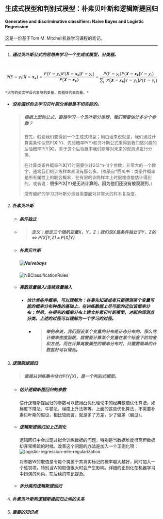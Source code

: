 ## 生成式模型和判别式模型：朴素贝叶斯和逻辑斯提回归

#### Generative and discriminative classifiers: Naive Bayes and Logistic Regression

这是一份基于Tom M. Mitchell机器学习课程的笔记。

------

1. ##### 通过贝叶斯公式的思想来学习一个*生成式模型*，分类器。

   ![](../pics/bayes-rules.png)

   	*大写的英文字母代表随机变量，而粗体代表向量。*

   - ##### 没有**偏好**的去学习贝叶斯分类器是不切实际的。

     > ##### 根据上面的公式，要想学习一个贝叶斯分类器，我们需要估计多少个参数？
     >
     > 首先，假设我们要得到一个生成式模型；用白话来说就是，我们通过计算类条件似然P(**X**|Y)、先验概率P(Y)和贝叶斯公式来得到我们感兴趣的后验概率P(Y|**X**)，基于这个后验概率我们能够对未来的观测点进行分类。
     >
     > 在计算类条件概率P(**X**|Y)时需要估计2(2^n-1)个参数，非常大的一个数字，通常我们的训练样本都没有那么多。(摘录自*西瓜书：类条件概率是所有属性上的联合概率，在有限的训练样本上时很难直接估计得到的，或者说：**很多P(X|Y)是无法计算的，因为他们还没有被观测到**。)
     >
     > 没有偏好的学习贝叶斯分类器需要面对非常大的样本复杂度。

2. ##### 朴素贝叶斯

   - ##### 条件独立

   - > ##### 定义：给定三个随机变量X，Y，Z；我们说X是条件独立于Y，Z的 <=> P(X|Y,Z) = P(X|Y)

   - ##### 朴素贝叶斯

     ##### ![Naivebays](C:\Users\William\Desktop\cs-10-601-2015-spring\pics\Naivebays.PNG)

     ![NBClassificationRules](C:\Users\William\Desktop\cs-10-601-2015-spring\pics\NBClassificationRules.PNG)

   - ##### 离散变量输入/连续变量输入

     - ##### 估计类条件概率，可以理解为：在事先知道或者只是猜测某个变量可能的概率分布种类的基础上，在训练数据上尽可能的近似该概率分布；然后，在得到的概率分布上建立朴素贝叶斯模型，对新的观测点分类。上述的过程可以理解为一个学习的过程。

       - > ##### 举例来说，我们假设某个变量的分布是正态分布的，那么估计概率密度函数，就需要计算某个变量在某个标签下的均值和方差。而在计算离散属性的概率分布时，只需要简单的计数就好可以得到。

3. ##### 逻辑斯提回归

   > ##### 直接从训练集中估计P(Y|X)，是一个*判别式模型*。

   - ##### 估计逻辑斯提回归的参数

     估计逻辑斯提回归的参数可以使用凸优化理论中的经典数值优化算法，如梯度下降法，牛顿法，梯度上升法等等。上面的这些优化算法，不需要朴素贝叶斯的假设，相比较而言，就是多了方差，少了偏差（偏见）。

   - ##### 逻辑斯提回归加上正则化

     逻辑回归中会出现过拟合训练数据的问题，特别是当数据维度很高但数据却非常稀疏的时候。改善这个问题的办法是加入一个正则化项：![logistic-regression-mle-regularization](C:\Users\William\Desktop\cs-10-601-2015-spring\pics\logistic-regression-mle-regularization.PNG)

     对参数W的取值是令每个类属于其真实标记的概率越大越好，同时加入一个惩罚项，特别当W的取值很大时会产生影响。详细的正则化在机器学习中扮演的角色，在后续的笔记提及。

   - ##### 多分类的逻辑斯提回归

4. ##### 朴素贝叶斯和逻辑斯提回归之间的关系

5. ##### 重要的知识点

   ##### 

   ##### 	

   ##### 



